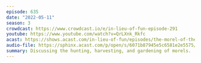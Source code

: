 ```yaml
---
episode: 635
date: "2022-05-11"
season: 3
crowdcast: https://www.crowdcast.io/e/in-lieu-of-fun-episode-291
youtube: https://www.youtube.com/watch?v=QrLXnk_Rkfc
acast: https://shows.acast.com/in-lieu-of-fun/episodes/the-morel-of-the-story
audio-file: https://sphinx.acast.com/p/open/s/6071b87945e5c6581e2e5575/e/629febc7afc35e001255bc3c/media.mp3
summary: Discussing the hunting, harvesting, and gardening of morels.
---
```

